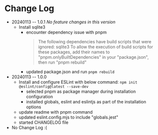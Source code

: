 # Change Log

- 20240113 -- 1.0.1
    *No feature changes in this version*
  - Install sqlite3
    - encounter dependency issue with pnpm
        > The following dependencies have build scripts that were ignored: sqlite3
To allow the execution of build scripts for these packages, add their names to "pnpm.onlyBuiltDependencies" in your "package.json", then run "pnpm rebuild"
    - updated package.json and run ``pnpm rebuild``
- 20240113 -- 1.0.0
  - Install and configure ESLint with below command:
  ``npm init @eslint/config@latest --save-dev``
    - selected pnpm as package manager during installation configuration
    - installed globals, eslint and eslintjs as part of the installation options
  - update readme with pnpm command
  - updated eslint.config.mjs to include "globals.jest"
  - started CHANGELOG file
- No Change Log :(